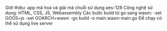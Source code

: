 Giới thiệu: app mã hoá và giải mã chuỗi sử dụng aes-128
Công nghệ sử dụng: HTML, CSS, JS, Webassembly
Các bước build từ go sang wasm:
-set GOOS=js
-set GOARCH=wasm
-go build -o main.wasm main.go
Để chạy có thể sử dụng live server
